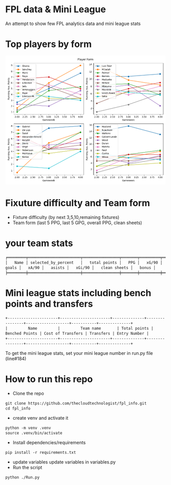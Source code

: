 # FPL data & Mini League
An attempt to show few FPL analytics data and mini league stats

# Top players by form
![top_players](Plot.png)

# Fixuture difficulty and Team form
- Fixture difficulty (by next 3,5,10,remaining fixtures)
- Team form (last 5 PPG, last 5 GPG, overall PPG, clean sheets)

# your team stats
```
╒════════╤═══════════════════════╤════════════════╤═══════╤═════════╤═════════╤═════════╤══════════╤══════════╤════════════════╤═════════╕
│   Name │ selected_by_percent   │   total points │   PPG │   xG/90 │   goals │   xA/90 │   asists │   xGi/90 │   clean sheets │   bonus │
╞════════╪═══════════════════════╪════════════════╪═══════╪═════════╪═════════╪═════════╪══════════╪══════════╪════════════════╪═════════╡
```

# Mini league stats including bench points and transfers
```
+----------------------+----------------------+--------------+----------------+-------------------+-----------+--------------+
|         Name         |         Team name       | Total points | Benched Points | Cost of Transfers | Transfers | Entry Number |
+----------------------+----------------------+--------------+----------------+-------------------+-----------+--------------+
```
To get the mini league stats, set your mini league number in run.py file (line#184)

# How to run this repo
- Clone the repo
```
git clone https://github.com/thecloudtechnologist/fpl_info.git
cd fpl_info
```
- create venv and activate it
```
python -m venv .venv
source .venv/bin/activate
```
- Install dependencies/requirements
```
pip install -r requirements.txt
```
- update variables 
update variables in variables.py
- Run the script 
```
python ./Run.py
```